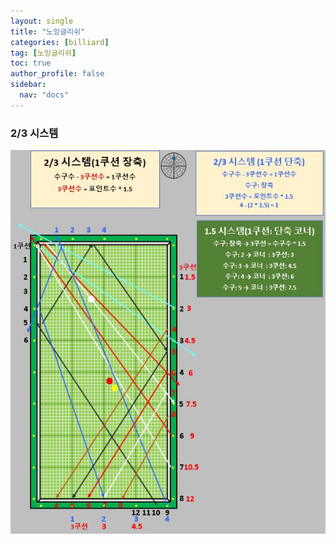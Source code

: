 ```yaml
---
layout: single
title: "노잉글리쉬"
categories: [billiard]
tag: [노잉글리쉬]
toc: true
author_profile: false
sidebar:
  nav: "docs"
---
```


### 2/3 시스템

[![3분의 2 시스템](/images/3%EB%B6%84%EC%9D%982%20%EC%8B%9C%EC%8A%A4%ED%85%9C.JPG)](/images/3%EB%B6%84%EC%9D%982%20%EC%8B%9C%EC%8A%A4%ED%85%9C.JPG)

